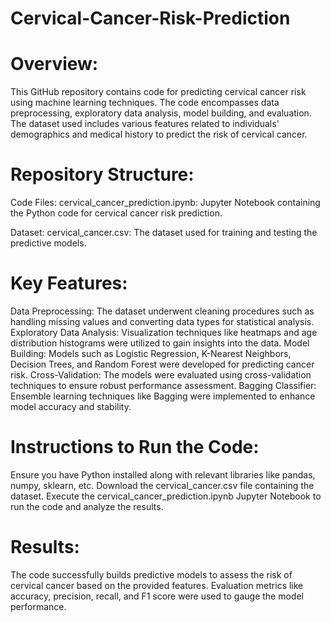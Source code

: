 # Cervical-Cancer-Risk-Prediction

# Overview:
This GitHub repository contains code for predicting cervical cancer risk using machine learning techniques. The code encompasses data preprocessing, exploratory data analysis, model building, and evaluation. The dataset used includes various features related to individuals' demographics and medical history to predict the risk of cervical cancer.

# Repository Structure:
Code Files:
cervical_cancer_prediction.ipynb: Jupyter Notebook containing the Python code for cervical cancer risk prediction.

Dataset:
cervical_cancer.csv: The dataset used for training and testing the predictive models.

# Key Features:
Data Preprocessing: The dataset underwent cleaning procedures such as handling missing values and converting data types for statistical analysis.
Exploratory Data Analysis: Visualization techniques like heatmaps and age distribution histograms were utilized to gain insights into the data.
Model Building: Models such as Logistic Regression, K-Nearest Neighbors, Decision Trees, and Random Forest were developed for predicting cancer risk.
Cross-Validation: The models were evaluated using cross-validation techniques to ensure robust performance assessment.
Bagging Classifier: Ensemble learning techniques like Bagging were implemented to enhance model accuracy and stability.

# Instructions to Run the Code:
Ensure you have Python installed along with relevant libraries like pandas, numpy, sklearn, etc.
Download the cervical_cancer.csv file containing the dataset.
Execute the cervical_cancer_prediction.ipynb Jupyter Notebook to run the code and analyze the results.

# Results:
The code successfully builds predictive models to assess the risk of cervical cancer based on the provided features.
Evaluation metrics like accuracy, precision, recall, and F1 score were used to gauge the model performance.
